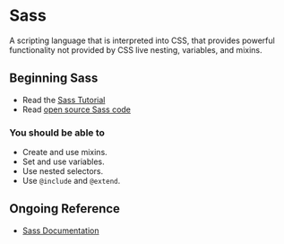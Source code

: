 # Sass

A scripting language that is interpreted into CSS, that provides powerful functionality not provided by CSS live nesting, variables, and mixins.

## Beginning Sass

* Read the [Sass Tutorial](http://sass-lang.com/tutorial.html)
* Read [open source Sass code](https://github.com/thoughtbot/bourbon/tree/master/app/assets/stylesheets)

### You should be able to

* Create and use mixins.
* Set and use variables.
* Use nested selectors.
* Use `@include` and `@extend`.

## Ongoing Reference

* [Sass Documentation](http://sass-lang.com/documentation/file.SASS_REFERENCE.html)
